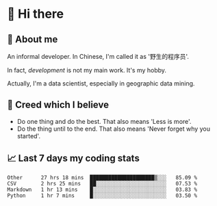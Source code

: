 # 👋 Hi there

## :speech_balloon: About me

An informal developer. In Chinese, I'm called it as '野生的程序员'.

In fact, _development_ is not my main work. It's my hobby.

Actually, I'm a data scientist, especially in geographic data mining.

## :see_no_evil: Creed which I believe

- Do one thing and do the best. That also means 'Less is more'.
- Do the thing until to the end. That also means 'Never forget why you started'.

## :chart_with_upwards_trend: Last 7 days my coding stats

<!--START_SECTION:waka-->
```text
Other      27 hrs 18 mins  █████████████████████▒░░░   85.09 % 
CSV        2 hrs 25 mins   ██░░░░░░░░░░░░░░░░░░░░░░░   07.53 % 
Markdown   1 hr 13 mins    █░░░░░░░░░░░░░░░░░░░░░░░░   03.83 % 
Python     1 hr 7 mins     █░░░░░░░░░░░░░░░░░░░░░░░░   03.50 % 
```
<!--END_SECTION:waka-->
